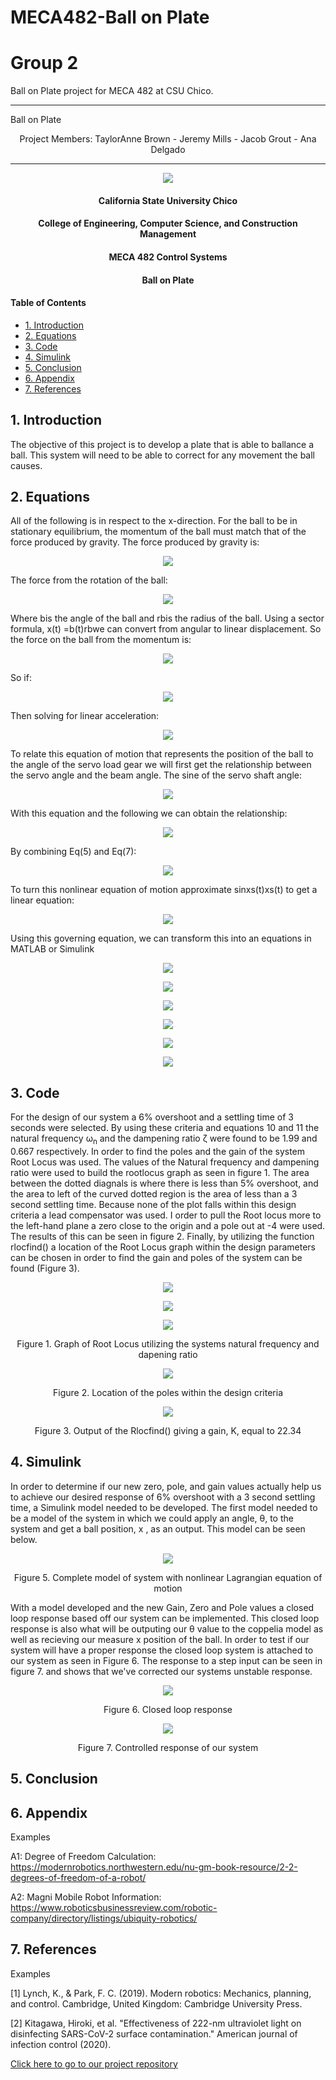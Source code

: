 # MECA482-Ball on Plate
# Group 2
Ball on Plate project for MECA 482 at CSU Chico.


-------------------------------------------------------------------------------------

Ball on Plate

<p align = "center">
Project Members:
TaylorAnne Brown - 
Jeremy Mills -
Jacob Grout -
Ana Delgado
      </p> 

-------------------------------------------------------------------------------------


<p align = "center">
  <img src = "photos/CopelliaScreenCap.png" >
</p>



<center>
   <h4> California State University Chico</h4>
   <h4> College of Engineering, Computer Science, and Construction Management</h4> 
   <h4> MECA 482 Control Systems</h4> 
   <h4> Ball on Plate</h4> 
</center>

#### Table of Contents
- [1. Introduction](#1-Introduction)
- [2. Equations](#2-Equations)
- [3. Code](#3-Code)
- [4. Simulink](#4-Simulink)
- [5. Conclusion](#5-Conclusion)
- [6. Appendix](#6-Appendix)
- [7. References](#7-References)

## 1. Introduction 
The objective of this project is to develop a plate that is able to ballance a ball. This system will need to be able to correct for any movement the ball causes. 

## 2. Equations

All of the following is in respect to the x-direction. For the ball to be in stationary equilibrium, the momentum of the ball must match that of the force produced by gravity. The force produced by gravity is:

<p align = "center">
  <img src = "photos/Eq1.png">
</p>

The force from the rotation of the ball:

<p align = "center">
  <img src = "photos/Eq2.png">
</p>

Where bis the angle of the ball and rbis the radius of the ball. Using a sector formula, x(t) =b(t)rbwe can convert from angular to linear displacement. So the force on the ball from the momentum is:

<p align = "center">
  <img src = "photos/Eq3.png">
</p>

So if:

<p align = "center">
  <img src = "photos/Eq4.png">
</p>

Then solving for linear acceleration:

<p align = "center">
  <img src = "photos/Eq5.png">
</p>

To relate this equation of motion that represents the position of the ball to the angle of the servo load gear we will first get the relationship between the servo angle and the beam angle. The sine of the servo shaft angle:

<p align = "center">
  <img src = "photos/Eq6.png">
</p>

With this equation and the following we can obtain the relationship:

<p align = "center">
  <img src = "photos/Eq7.png">
</p>

By combining Eq(5) and Eq(7):

<p align = "center">
  <img src = "photos/Eq8.png">
</p>

To turn this nonlinear equation of motion approximate sinxs(t)xs(t) to get a linear equation:

<p align = "center">
  <img src = "photos/Eq9.png">
</p>


Using this governing equation, we can transform this into an equations in MATLAB or Simulink

<p align = "center">
  <img src = "photos/scratch1.png">
</p>
<p align = "center">
  <img src = "photos/scratch2.png">
</p>
<p align = "center">
  <img src = "photos/scratch3.png">
</p>
<p align = "center">
  <img src = "photos/scratch4.png">
</p>
<p align = "center">
  <img src = "photos/scratch5.png">
</p>

<p align = "center">
  <img src = "photos/BlockDiagram.png">
</p>


## 3. Code 
<p> For the design of our system a 6% overshoot and a settling time of 3 seconds were selected. By using these criteria and equations 10 and 11 the natural frequency &omega;<sub>n</sub> and the dampening ratio &zeta; were found to be 1.99 and 0.667 respectively. In order to find the poles and the gain of the system Root Locus was used. The values of the Natural frequency and dampening ratio were used to build the rootlocus graph as seen in figure 1. The area between the dotted diagnals is where there is less than 5% overshoot, and the area to left of the curved dotted region is the area of less than a 3 second settling time. Because none of the plot falls within this design criteria a lead compensator was used. I order to pull the Root locus more to the left-hand plane a zero close to the origin and a pole out at -4 were used. The results of this can be seen in figure 2. Finally, by utilizing the function rlocfind() a location of the Root Locus graph within the design parameters can be chosen in order to find the gain and poles of the system can be found (Figure 3).
</p> 
<p align = "center">
  <img src = "photos/Eq10.PNG">
</p>
</p> 
<p align = "center">
  <img src = "photos/Eq11.PNG">
</p>
</p> 
<p align = "center">
  <img src = "photos/Root-Locus_After_design.PNG">
</p>
<p align = "center">
  Figure 1. Graph of Root Locus utilizing the systems natural frequency and dapening ratio
</p>
<p align = "center">
  <img src = "photos/Root_Locus_Poles.PNG">
</p>
<p align = "center">
  Figure 2. Location of the poles within the design criteria
</p>
<p align = "center">
  <img src = "photos/Root_locus_Gain_Poles.PNG">
</p>
<p align = "center">
  Figure 3. Output of the Rlocfind() giving a gain, K, equal to 22.34
</p>

## 4. Simulink
<p> In order to determine if our new zero, pole, and gain values actually help us to achieve our desired response of 6% overshoot with a 3 second settling time, a Simulink model needed to be developed. The first model needed to be a model of the system in which we could apply an angle, &theta;, to the system and get a ball position, x , as an output. This model can be seen below. 
      </p>
      </p>
<p align = "center">
  <img src = "photos/System_Model.PNG">
</p>
<p align = "center">
  Figure 5. Complete model of system with nonlinear Lagrangian equation of motion
</p>
<p> With a model developed and the new Gain, Zero and Pole values a closed loop response based off our system can be implemented. This closed loop response is also what will be outputing our &theta; value to the coppelia model as well as recieving our measure x position of the ball. In order to test if our system will have a proper response the closed loop system is attached to our system as seen in Figure 6. The response to a step input can be seen in figure 7. and shows that we've corrected our systems unstable response.
</p>
<p align = "center">
  <img src = "photos/Closed_Loop_Test.PNG">
</p>
<p align = "center">
  Figure 6. Closed loop response
</p>
<p align = "center">
  <img src = "photos/Closed_loop_Response.PNG">
</p>
<p align = "center">
  Figure 7. Controlled response of our system
</p>

## 5. Conclusion


## 6. Appendix

Examples

A1: Degree of Freedom Calculation: 
https://modernrobotics.northwestern.edu/nu-gm-book-resource/2-2-degrees-of-freedom-of-a-robot/

A2: Magni Mobile Robot Information: 
https://www.roboticsbusinessreview.com/robotic-company/directory/listings/ubiquity-robotics/


## 7. References

Examples

[1] Lynch, K., &amp; Park, F. C. (2019). Modern robotics: Mechanics, planning, and control. Cambridge, United Kingdom: Cambridge University Press.

[2] Kitagawa, Hiroki, et al. "Effectiveness of 222-nm ultraviolet light on disinfecting SARS-CoV-2 surface contamination." American journal of infection control (2020).


<a href="https://github.com/janso2000/MECHA470_Mobile_Sanitation_Robot"> Click here to go to our project repository </a>
